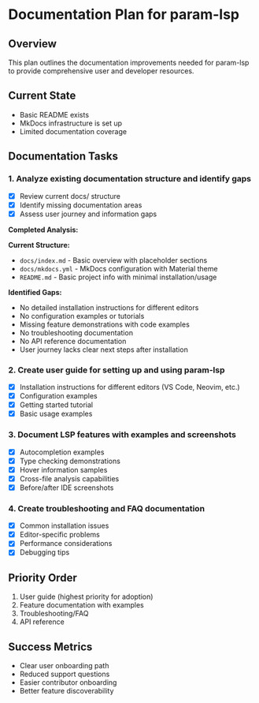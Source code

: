 # Documentation Plan for param-lsp

## Overview

This plan outlines the documentation improvements needed for param-lsp to provide comprehensive user and developer resources.

## Current State

- Basic README exists
- MkDocs infrastructure is set up
- Limited documentation coverage

## Documentation Tasks

### 1. Analyze existing documentation structure and identify gaps

- [x] Review current docs/ structure
- [x] Identify missing documentation areas
- [x] Assess user journey and information gaps

**Completed Analysis:**

**Current Structure:**

- `docs/index.md` - Basic overview with placeholder sections
- `docs/mkdocs.yml` - MkDocs configuration with Material theme
- `README.md` - Basic project info with minimal installation/usage

**Identified Gaps:**

- No detailed installation instructions for different editors
- No configuration examples or tutorials
- Missing feature demonstrations with code examples
- No troubleshooting documentation
- No API reference documentation
- User journey lacks clear next steps after installation

### 2. Create user guide for setting up and using param-lsp

- [x] Installation instructions for different editors (VS Code, Neovim, etc.)
- [x] Configuration examples
- [x] Getting started tutorial
- [x] Basic usage examples

### 3. Document LSP features with examples and screenshots

- [x] Autocompletion examples
- [x] Type checking demonstrations
- [x] Hover information samples
- [x] Cross-file analysis capabilities
- [x] Before/after IDE screenshots

### 4. Create troubleshooting and FAQ documentation

- [x] Common installation issues
- [x] Editor-specific problems
- [x] Performance considerations
- [x] Debugging tips

## Priority Order

1. User guide (highest priority for adoption)
2. Feature documentation with examples
3. Troubleshooting/FAQ
4. API reference

## Success Metrics

- Clear user onboarding path
- Reduced support questions
- Easier contributor onboarding
- Better feature discoverability
